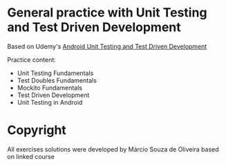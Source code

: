 # General practice with Unit Testing and Test Driven Development

Based on Udemy's [Android Unit Testing and Test Driven Development](https://www.udemy.com/professional-android-unit-testing/)

Practice content:
- Unit Testing Fundamentals
- Test Doubles Fundamentals
- Mockito Fundamentals
- Test Driven Development
- Unit Testing in Android

# Copyright

All exercises solutions were developed by Márcio Souza de Oliveira based on linked course
